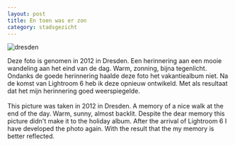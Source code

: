 ```yaml
---
layout: post
title: En toen was er zon
category: stadsgezicht
---
```


![dresden]({{site.baseurl}}/images/dresden-b-a.jpg)

Deze foto is genomen in 2012 in Dresden. Een herinnering aan een mooie wandeling aan het eind van de dag. Warm, zonning, bijna tegenlicht. Ondanks de goede herinnering haalde deze foto het vakantiealbum niet. Na de komst van Lightroom 6 heb ik deze opnieuw ontwikeld. Met als resultaat dat het mijn herinnering goed weerspiegelde.
<br><br>
This picture was taken in 2012 in Dresden. A memory of a nice walk at the end of the day. Warm, sunny, almost backlit. Despite the dear memory this picture didn't make it to the holiday album. After the arrival of Lightroom 6 I have developed the photo again. With the result that the my memory is better reflected.
